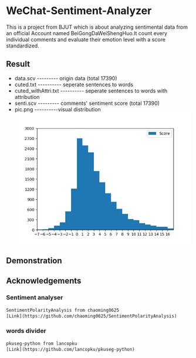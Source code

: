 # WeChat-Sentiment-Analyzer
This is a project from BJUT which is about analyzing sentimental data from an official Account named BeiGongDaWeiShengHuo.It count every individual comments and evaluate their emotion level with a score standardized.<br>
## Result
* data.scv --------- origin data (total 17390)
* cuted.txt  ---------- seperate  sentences to words
* cuted_withAttri.txt ---------- seperate sentences to words with attribution
* senti.scv --------- comments' sentiment score (total 17390)
* pic.png ----------visual distribution
![visual distribution](pic.png)
## Demonstration
## Acknowledgements
### Sentiment analyser
    SentimentPolarityAnalysis from chaoming0625
    [Link](https://github.com/chaoming0625/SentimentPolarityAnalysis)
### words divider
    pkuseg-python from lancopku
    [Link](https://github.com/lancopku/pkuseg-python)
